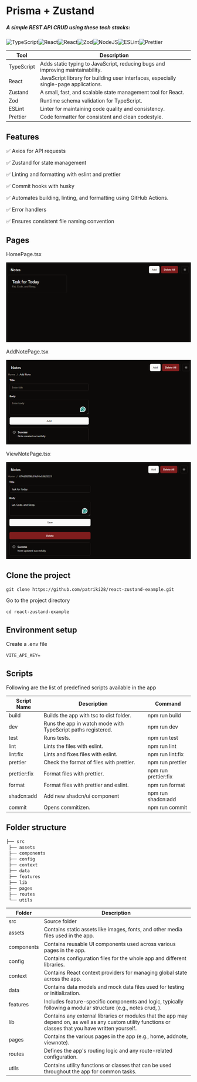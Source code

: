# Prisma + Zustand

##### A simple REST API CRUD using these tech stacks:

![TypeScript](https://img.shields.io/badge/typescript-%23007ACC.svg?style=for-the-badge&logo=typescript&logoColor=white)![React](https://img.shields.io/badge/react-%2320232a.svg?style=for-the-badge&logo=react&logoColor=%2361DAFB)![React](https://img.shields.io/badge/zustand-%2320232a.svg?style=for-the-badge&logo=react&logoColor=%2361DAFB)![Zod](https://img.shields.io/badge/zod-%233068b7.svg?style=for-the-badge&logo=zod&logoColor=white)![NodeJS](https://img.shields.io/badge/node.js-6DA55F?style=for-the-badge&logo=node.js&logoColor=white)![ESLint](https://img.shields.io/badge/ESLint-4B3263?style=for-the-badge&logo=eslint&logoColor=white)![Prettier](https://img.shields.io/badge/prettier-%23F7B93E.svg?style=for-the-badge&logo=prettier&logoColor=black)

| Tool       | Description                                                                           |
| ---------- | ------------------------------------------------------------------------------------- |
| TypeScript | Adds static typing to JavaScript, reducing bugs and improving maintainability.        |
| React      | JavaScript library for building user interfaces, especially single-page applications. |
| Zustand    | A small, fast, and scalable state management tool for React.                          |
| Zod        | Runtime schema validation for TypeScript.                                             |
| ESLint     | Linter for maintaining code quality and consistency.                                  |
| Prettier   | Code formatter for consistent and clean codestyle.                                    |

## Features

✅ Axios for API requests

✅ Zustand for state management

✅ Linting and formatting with eslint and prettier

✅ Commit hooks with husky

✅ Automates building, linting, and formatting using GitHub Actions.

✅ Error handlers

✅ Ensures consistent file naming convention

## Pages

HomePage.tsx

![Home Page](./src/assets/img/HomePage.png)

AddNotePage.tsx

![Add Note Page](./src/assets/img/AddNotePage.png)

ViewNotePage.tsx

![View Note Page](./src/assets/img/ViewNotePage.png)

## Clone the project

```
git clone https://github.com/patriki28/react-zustand-example.git
```

Go to the project directory

```
cd react-zustand-example
```

## Environment setup

Create a .env file

```
VITE_API_KEY=
```

## Scripts

Following are the list of predefined scripts available in the app

| Script Name  | Description                                                  | Command              |
| ------------ | ------------------------------------------------------------ | -------------------- |
| build        | Builds the app with tsc to dist folder.                      | npm run build        |
| dev          | Runs the app in watch mode with TypeScript paths registered. | npm run dev          |
| test         | Runs tests.                                                  | npm run test         |
| lint         | Lints the files with eslint.                                 | npm run lint         |
| lint:fix     | Lints and fixes files with eslint.                           | npm run lint:fix     |
| prettier     | Check the format of files with prettier.                     | npm run prettier     |
| prettier:fix | Format files with prettier.                                  | npm run prettier:fix |
| format       | Format files with prettier and eslint.                       | npm run format       |
| shadcn:add   | Add new shadcn/ui component                                  | npm run shadcn:add   |
| commit       | Opens commitizen.                                            | npm run commit       |

## Folder structure

```
├── src
 ├── assets
 ├── components
 ├── config
 ├── context
 ├── data
 ├── features
 ├── lib
 ├── pages
 ├── routes
 └── utils
```

| Folder     | Description                                                                                                                                               |
| ---------- | --------------------------------------------------------------------------------------------------------------------------------------------------------- |
| src        | Source folder                                                                                                                                             |
| assets     | Contains static assets like images, fonts, and other media files used in the app.                                                                         |
| components | Contains reusable UI components used across various pages in the app.                                                                                     |
| config     | Contains configuration files for the whole app and different libraries.                                                                                   |
| context    | Contains React context providers for managing global state across the app.                                                                                |
| data       | Contains data models and mock data files used for testing or initialization.                                                                              |
| features   | Includes feature-specific components and logic, typically following a modular structure (e.g., notes crud, ).                                             |
| lib        | Contains any external libraries or modules that the app may depend on, as well as any custom utility functions or classes that you have written yourself. |
| pages      | Contains the various pages in the app (e.g., home, addnote, viewnote).                                                                                    |
| routes     | Defines the app's routing logic and any route-related configuration.                                                                                      |
| utils      | Contains utility functions or classes that can be used throughout the app for common tasks.                                                               |
